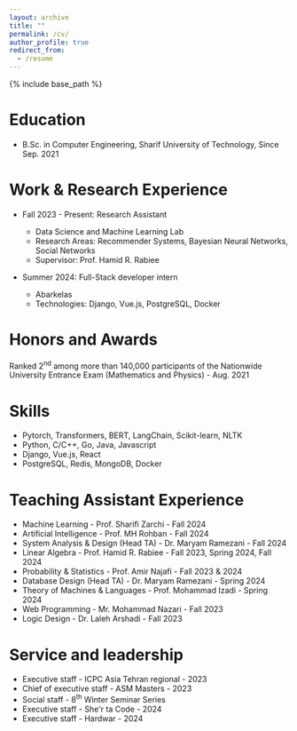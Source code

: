 ```yaml
---
layout: archive
title: ""
permalink: /cv/
author_profile: true
redirect_from:
  - /resume
---
```


{% include base_path %}


Education
======
* B.Sc. in Computer Engineering, Sharif University of Technology, Since Sep. 2021

Work & Research Experience
======
* Fall 2023 - Present: Research Assistant
  * Data Science and Machine Learning Lab
  * Research Areas: Recommender Systems, Bayesian Neural Networks, Social Networks 
  * Supervisor: Prof. Hamid R. Rabiee

* Summer 2024: Full-Stack developer intern
  * Abarkelas
  * Technologies: Django, Vue.js, PostgreSQL, Docker

Honors and Awards
======
Ranked 2<sup>nd</sup> among more than 140,000 participants of the Nationwide University
Entrance Exam (Mathematics and Physics) - Aug. 2021

Skills
======
* Pytorch, Transformers, BERT, LangChain, Scikit-learn, NLTK
* Python, C/C++, Go, Java, Javascript
* Django, Vue.js, React
* PostgreSQL, Redis, MongoDB, Docker
  
Teaching Assistant Experience
======
* Machine Learning - Prof. Sharifi Zarchi - Fall 2024
* Artificial Intelligence - Prof. MH Rohban - Fall 2024
* System Analysis & Design (Head TA) - Dr. Maryam Ramezani - Fall 2024
* Linear Algebra - Prof. Hamid R. Rabiee - Fall 2023, Spring 2024, Fall 2024
* Probability & Statistics - Prof. Amir Najafi - Fall 2023 & 2024
* Database Design (Head TA) - Dr. Maryam Ramezani - Spring 2024
* Theory of Machines & Languages - Prof. Mohammad Izadi - Spring 2024
* Web Programming - Mr. Mohammad Nazari - Fall 2023
* Logic Design - Dr. Laleh Arshadi - Fall 2023








  
Service and leadership
======
* Executive staff - ICPC Asia Tehran regional - 2023
* Chief of executive staff - ASM Masters - 2023
* Social staff - 8<sup>th</sup> Winter Seminar Series
* Executive staff - She'r ta Code - 2024
* Executive staff - Hardwar - 2024
